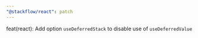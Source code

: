```yaml
---
"@stackflow/react": patch
---
```


feat(react): Add option `useDeferredStack` to disable use of `useDeferredValue`
